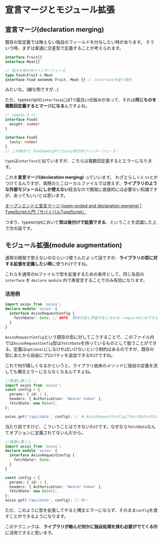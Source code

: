 # 宣言マージとモジュール拡張

## 宣言マージ(declaration merging)

既存の型定義では賄えない独自のフィールドを付与したい時があります。
そういう時、まずは普通に交差型で定義することが考えられます。


```typescript
interface Fruit{}
interface Meat{}

// 両方を併せ持つインターフェース
type Food=Fruit & Meat
interface Food extends Fruit, Meat {} // interfaceを使う場合
```
みたいな。(雑な例ですが…)

ただ、typescriptの`interface`には1つ面白い仕組みがあって、それは**同じものを複数回定義するとマージになる**んですよね。


```typescript
// sample.d.ts
interface Food{
  weight: number
}

interface Food{
  tasty: number
}
// この時点で、Foodはweightとtasty両方持つインターフェース！
```
`type`は`interface`と似ていますが、こちらは複数回定義するとエラーになります。

これを**宣言マージ(declaration merging)** っていいます。
わざとらしく`d.ts`とかつけてるんですが、実際のとこローカルファイルでは使えず、**ライブラリのような外部モジュールにしか使えない**技法なので開発に直接的には必要ない知識ですが、あってもいいとは思います。

[オープンエンドと宣言マージ (open-ended and declaration merging) | TypeScript入門『サバイバルTypeScript』 ](https://typescriptbook.jp/reference/object-oriented/interface/open-ended-and-declaration-merging)

つまり、typescriptにおいて**型は後付けで拡張できる**、ということを認識した上で次の話です。

## モジュール拡張(module augmentation)

通常の開発で使えないのならいつ使うんだよって話ですが、**ライブラリの型に対する拡張を定義したい時**に使うわけですね。

これらを通常のtsファイルで型を拡張するための条件として、同じ名前の `interface` を `declare module` 内で再宣言することでのみ有効になります。

### 活用例
```typescript
import axios from 'axios';
declare module 'axios' {
  interface AxiosRequestConfig {
    fetchDate?: Date; // NOTE: 既存の型と矛盾が生じるため、requiredにはできない
  }
}
```
`AxiosRequestConfig`という既存の型に対してこうすることで、このファイル内では`AxiosRequestConfig`型は`fetchDate`を持っているものとして扱うことができる。定義は`optional`にしなければいけないという制約はあるのですが、既存の型にあとから自由にプロパティを追加できるわけですね。

これで何が嬉しくなるかというと、ライブラリ由来のメソッドに独自の定義を流しても構文エラーにならなくなるんですよね。


```typescript
//普通に書くと...
import axios from 'axios';
const config = {
  params: { id: 1 },
  headers: { Authorization: 'Bearer token' },
  fetchDate: new Date(),
};

axios.get('/api/data', config); // ❌ AxiosRequestConfigにfetchDateがない！
```
当たり前ですけど、こういうことはできないわけです。なぜなら`fetchDate`なんてオプションに定義されてないんだから。

```typescript
//普通に書くと...
import axios from 'axios';
declare module 'axios' {
  interface AxiosRequestConfig {
    fetchDate?: Date;
  }
}

const config = {
  params: { id: 1 },
  headers: { Authorization: 'Bearer token' },
  fetchDate: new Date(),
};
axios.get('/api/data', config); // OK！
```
ただ、このように型を拡張してやると構文エラーにならず、そのまま`config`を渡すことができるようになります。


このテクニックは、**ライブラリが絡んだ何かに独自処理を挟む必要がでてくる**際に活用できると思います。

